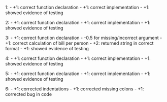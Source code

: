 1:
    - +1: correct function declaration
    - +1: correct implementation
    - +1: showed evidence of testing

2:
    - +1: correct function declaration
    - +1: correct implementation
    - +1: showed evidence of testing

3:
    - +1: correct function declaration
        - -0.5 for missing/incorrect argument
    - +1: correct calculation of bill per person
    - +2: returned string in correct format
    - +1: showed evidence of testing

4:
    - +1: correct function declaration
    - +1: correct implementation
    - +1: showed evidence of testing

5:
    - +1: correct function declaration
    - +1: correct implementation
    - +1: showed evidence of testing

6:
    - +1: corrected indentations
    - +1: corrected missing colons
    - +1: corrected bug in code
